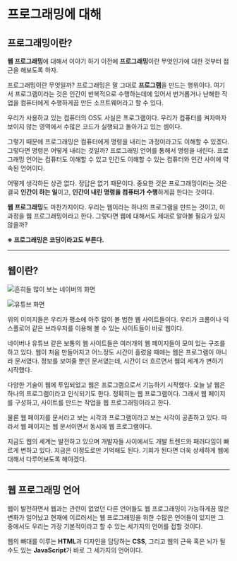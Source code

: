 # 프로그래밍에 대해
## 프로그래밍이란?
**웹 프로그래밍**에 대해서 이야기 하기 이전에 **프로그래밍**이란 무엇인가에 대한 것부터 접근을 해보도록 하자.

프로그래밍이란 무엇일까? 프로그래밍은 말 그대로 **프로그램**을 만드는 행위이다. 여기서 프로그램이라는 것은 인간이 반복적으로 수행하는데에 있어서 번거롭거나 난해한 작업을 컴퓨터에게 수행하게끔 만든 소프트웨어라고 할 수 있다.

우리가 사용하교 있는 컴퓨터의 OS도 사실은 프로그램이다. 우리가 컴퓨터를 켜자마자 보이지 않는 영역에서 수많은 코드가 실행되고 돌아가고 있는 셈이다.

그렇기 때문에 프로그래밍은 컴퓨터에게 명령을 내리는 과정이라고도 이해할 수 있겠다. 그렇다면 명령은 어떻게 내리는 것일까? 프로그래밍 언어를 통해서 명령을 내린다. 프로그래밍 언어는 컴퓨터도 이해할 수 있고 인간도 이해할 수 있는 컴퓨터와 인간 사이에 약속된 언어이다.

어떻게 생각하든 상관 없다. 정답은 없기 때문이다. 중요한 것은 프로그래밍이라는 것은 결국 **인간이 하는 일**이고, **인간이 내린 명령을 컴퓨터가 수행**하게끔 한다는 것이다.

**웹 프로그래밍**도 마찬가지이다. 우리는 웹이라는 하나의 프로그램을 만드는 것이고, 이 과정을 웹 프로그래밍이라고 한다. 그렇다면 웹에 대해서도 제대로 알아볼 필요가 있지 않을까?

**※ 프로그래밍은 코딩이라고도 부른다.**

---

## 웹이란?
![흔히들 많이 보는 네이버의 화면](https://i.postimg.cc/m29HPYmM/Screenshot-2021-02-19-at-09-51-57.png)

![유튜브 화면](https://i.postimg.cc/X7Zv2dmJ/K-20210219-101721.png)

위의 이미지들은 우리가 평소에 아주 많이 볼 법한 웹 사이트들이다. 우리가 크롬이나 익스플로어 같은 브라우저를 이용해 볼 수 있는 사이트들이 바로 웹이다.

네이버나 유튜브 같은 보통의 웹 사이트들은 여러개의 웹 페이지들이 모여 있는 구조를 하고 있다. 웹이 처음 만들어지고 어느정도 시간이 흘렀을 때에는 웹은 프로그램이 아니라 문서였다. 정보를 보여줄 뿐인 문서였는데, 시간이 더 흐르면서 웹의 세계가 변하기 시작했다.

다양한 기술이 웹에 투입되었고 웹은 프로그램으로서 기능하기 시작했다. 오늘 날 웹은 하나의 프로그램이라고 인식되기도 한다. 정확히는 웹 프로그램이다. 그래서 웹 페이지를 구성하고, 사이트를 만드는 작업을 웹 프로그래밍이라고 한다.

물론 웹 페이지를 문서라고 보는 시각과 프로그램이라고 보는 시각이 공존하고 있다. 따라서 웹 페이지는 웹 문서이면서 동시에 웹 프로그램이다.

지금도 웹의 세계는 발전하고 있으며 개발자들 사이에서도 개발 트렌드와 패러다임이 빠르게 변하고 있다. 지금은 이정도로만 기억해도 된다. 기회가 된다면 더욱 상세하게 웹에 대해서 다루어보도록 해야겠다.

---

## 웹 프로그래밍 언어
웹이 발전하면서 웹과는 관련이 없었던 다른 언어들도 웹 프로그래밍이 가능하게끔 많은 변화가 일어났고 현재에 이르러서는 웹 프로그래밍을 위한 수많은 언어들이 있지만 그 중에서도 우리는 가장 기본적이라고 할 수 있는 세가지의 언어를 접할 것이다.

웹의 뼈대를 이루는 **HTML**과 디자인을 담당하는 **CSS**, 그리고 웹의 근육 혹은 뇌가 될 수도 있는 **JavaScript**가 바로 그 세가지의 언어이다.